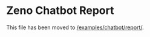 # Zeno Chatbot Report

This file has been moved to [/examples/chatbot/report/](/examples/chatbot/report/).

